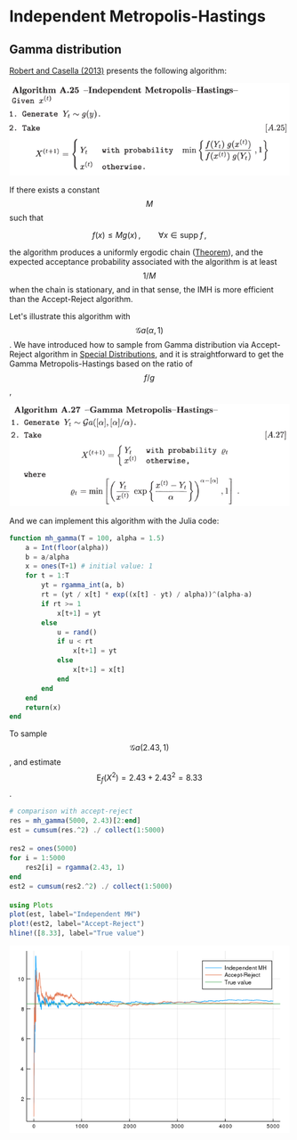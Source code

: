 # Independent Metropolis-Hastings

## Gamma distribution

[Robert and Casella (2013)](https://www.springer.com/gp/book/9781475730715) presents the following algorithm:

![](imh.png)

If there exists a constant $$M$$ such that 

$$
f(x) \le Mg(x)\,,\qquad \forall x\in \mathrm{supp}\;f\,,
$$

the algorithm produces a uniformly ergodic chain ([Theorem](thm_imh.png)), and the expected acceptance probability associated with the algorithm is at least $$1/M$$ when the chain is stationary, and in that sense, the IMH is more efficient than the Accept-Reject algorithm.

Let's illustrate this algorithm with $${\mathcal G}a(\alpha, 1)$$. We have introduced how to sample from Gamma distribution via Accept-Reject algorithm in [Special Distributions](https://mc.hohoweiya.xyz/genrv/special), and it is straightforward to get the Gamma Metropolis-Hastings based on the ratio of $$f/g$$,

![](gamma_imh.png)

And we can implement this algorithm with the Julia code:

```julia
function mh_gamma(T = 100, alpha = 1.5)
    a = Int(floor(alpha))
    b = a/alpha
    x = ones(T+1) # initial value: 1
    for t = 1:T
        yt = rgamma_int(a, b)
        rt = (yt / x[t] * exp((x[t] - yt) / alpha))^(alpha-a)
        if rt >= 1
            x[t+1] = yt
        else
            u = rand()
            if u < rt
                x[t+1] = yt
            else
                x[t+1] = x[t]
            end
        end   
    end
    return(x)
end
```

To sample $${\mathcal G}a(2.43, 1)$$, and estimate $$\mathrm{E}_f(X^2)=2.43+2.43^2=8.33$$.

```julia
# comparison with accept-reject
res = mh_gamma(5000, 2.43)[2:end]
est = cumsum(res.^2) ./ collect(1:5000)

res2 = ones(5000)
for i = 1:5000
    res2[i] = rgamma(2.43, 1)
end
est2 = cumsum(res2.^2) ./ collect(1:5000)

using Plots
plot(est, label="Independent MH")
plot!(est2, label="Accept-Reject")
hline!([8.33], label="True value")
```

![](comparison_gamma.png)